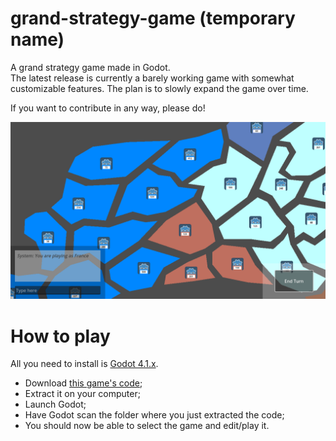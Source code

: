 # grand-strategy-game (temporary name)
A grand strategy game made in Godot.\
The latest release is currently a barely working game with somewhat customizable features. The plan is to slowly expand the game over time.

If you want to contribute in any way, please do!

![Gameplay screenshot](/screenshot-gameplay.png)

# How to play
All you need to install is [Godot 4.1.x](https://godotengine.org/download/archive/4.1.3-stable/).
- Download [this game's code](https://github.com/SamTheBlow/grand-strategy-game/archive/refs/heads/main.zip);
- Extract it on your computer;
- Launch Godot;
- Have Godot scan the folder where you just extracted the code;
- You should now be able to select the game and edit/play it.

